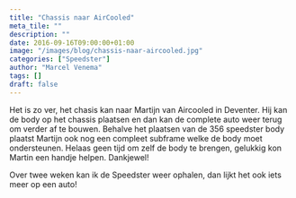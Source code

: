 ```yaml
---
title: "Chassis naar AirCooled"
meta_tile: ""
description: ""
date: 2016-09-16T09:00:00+01:00
image: "/images/blog/chassis-naar-aircooled.jpg"
categories: ["Speedster"]
author: "Marcel Venema" 
tags: []
draft: false
---
```


Het is zo ver, het chasis kan naar Martijn van Aircooled in Deventer. Hij kan de body op het chassis plaatsen en dan kan de complete auto weer terug om verder af te bouwen. Behalve het plaatsen van de 356 speedster body plaatst Martijn ook nog een compleet subframe welke de body moet ondersteunen. Helaas geen tijd om zelf de body te brengen, gelukkig kon Martin een handje helpen. Dankjewel!

Over twee weken kan ik de Speedster weer ophalen, dan lijkt het ook iets meer op een auto!

&nbsp;  
